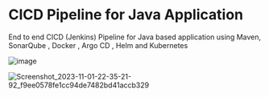 # CICD Pipeline for Java Application

End to end CICD (Jenkins) Pipeline for Java based application using Maven, SonarQube , Docker , Argo CD , Helm and Kubernetes

![image](https://github.com/Tukarambarure/Java-Application-CICD-Pipeline/assets/95771731/14ab6d5f-ceab-4632-809f-ef34dadd04b3)

![Screenshot_2023-11-01-22-35-21-92_f9ee0578fe1cc94de7482bd41accb329](https://github.com/Tukarambarure/CICD-Pipeline-For-Java-Application/assets/95771731/08247381-cc7b-47ee-a201-d978e2e79850)
